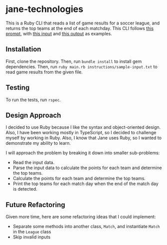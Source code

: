 # jane-technologies

This is a Ruby CLI that reads a list of game results for a soccer league, and returns the top teams at the end of each matchday.
This CLI follows [this prompt](./instructions/PROMPT.md), with [this input](./instructions/sample-input.txt) and [this output](./instructions/expected-output.txt) as examples.

## Installation

First, clone the repository. Then, run `bundle install` to install gem dependencies. Then, run `ruby main.rb instructions/sample-input.txt` to read game results from the given file.

## Testing

To run the tests, run `rspec`.

## Design Approach

I decided to use Ruby because I like the syntax and object-oriented design. Also, I have been working mostly in TypeScript, so I decided to challenge myself by working in Ruby. Also, I know that Jane uses Ruby, so I wanted to demonstrate my ability to learn.

I will approach the problem by breaking it down into smaller sub-problems:

- Read the input data.
- Parse the input data to calculate the points for each team and determine the top teams.
- Calculate the points for each team and determine the top teams.
- Print the top teams for each match day when the end of the match day is detected.

## Future Refactoring

Given more time, here are some refactoring ideas that I could implement:

- Separate some methods into another class, `Match`, and instantiate `Match` in the `League` class
- Skip invalid inputs
